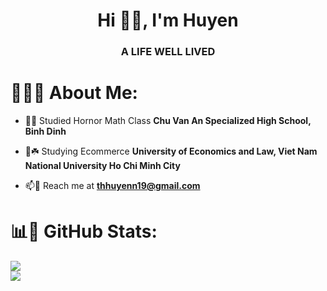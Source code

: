 <h1 align="center">Hi 👋🫨, I'm Huyen</h1>
<h3 align="center">A LIFE WELL LIVED </h3>

# 🤌🏻🌟 About Me:
- 🔭📎 Studied Hornor Math Class **Chu Van An Specialized High School, Binh Dinh**

- 🌱☘️ Studying Ecommerce **University of Economics and Law, Viet Nam National University Ho Chi Minh City**

- 📫📧 Reach me at **thhuyenn19@gmail.com**


# 📊💫 GitHub Stats:
![](https://github-readme-stats.vercel.app/api?username=thhuyenn19&theme=synthwave&hide_border=false&include_all_commits=false&count_private=false)<br/>
![](https://github-readme-streak-stats.herokuapp.com/?user=thhuyenn19&theme=synthwave&hide_border=false)<br/>


